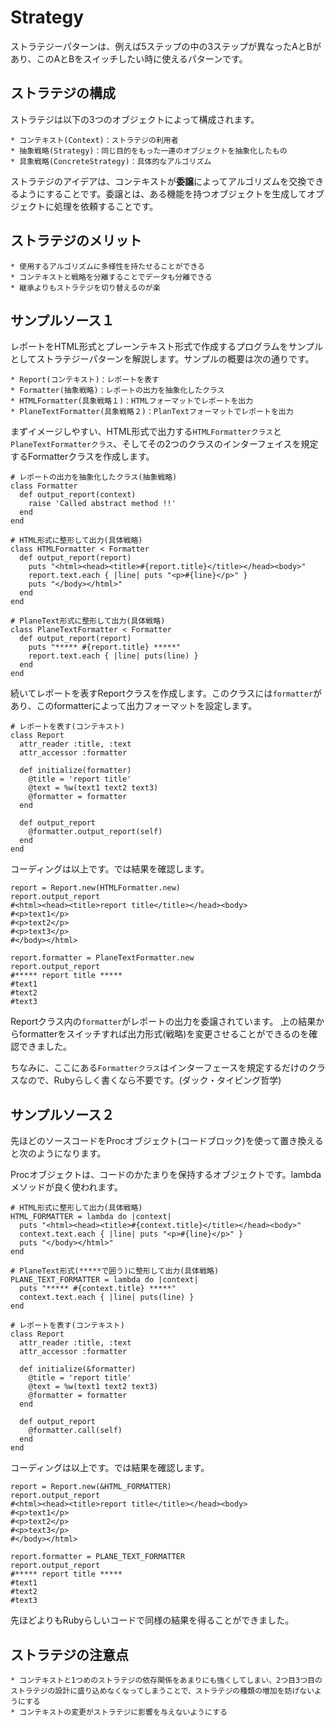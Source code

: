 # Strategy

ストラテジーパターンは、例えば5ステップの中の3ステップが異なったAとBがあり、このAとBをスイッチしたい時に使えるパターンです。

## ストラテジの構成

ストラテジは以下の3つのオブジェクトによって構成されます。

```
* コンテキスト(Context)：ストラテジの利用者
* 抽象戦略(Strategy)：同じ目的をもった一連のオブジェクトを抽象化したもの
* 具象戦略(ConcreteStrategy)：具体的なアルゴリズム
```

ストラテジのアイデアは、コンテキストが**委譲**によってアルゴリズムを交換できるようにすることです。委譲とは、ある機能を持つオブジェクトを生成してオブジェクトに処理を依頼することです。

## ストラテジのメリット

```
* 使用するアルゴリズムに多様性を持たせることができる
* コンテキストと戦略を分離することでデータも分離できる
* 継承よりもストラテジを切り替えるのが楽
```

## サンプルソース１

レポートをHTML形式とプレーンテキスト形式で作成するプログラムをサンプルとしてストラテジーパターンを解説します。サンプルの概要は次の通りです。

```
* Report(コンテキスト)：レポートを表す
* Formatter(抽象戦略)：レポートの出力を抽象化したクラス
* HTMLFormatter(具象戦略１)：HTMLフォーマットでレポートを出力
* PlaneTextFormatter(具象戦略２)：PlanTextフォーマットでレポートを出力
```

まずイメージしやすい、HTML形式で出力する`HTMLFormatterクラス`と`PlaneTextFormatterクラス`、そしてその2つのクラスのインターフェイスを規定するFormatterクラスを作成します。

```
# レポートの出力を抽象化したクラス(抽象戦略)
class Formatter
  def output_report(context)
    raise 'Called abstract method !!'
  end
end

# HTML形式に整形して出力(具体戦略)
class HTMLFormatter < Formatter
  def output_report(report)
    puts "<html><head><title>#{report.title}</title></head><body>"
    report.text.each { |line| puts "<p>#{line}</p>" }
    puts "</body></html>"
  end
end

# PlaneText形式に整形して出力(具体戦略)
class PlaneTextFormatter < Formatter
  def output_report(report)
    puts "***** #{report.title} *****"
    report.text.each { |line| puts(line) }
  end
end
```

続いてレポートを表すReportクラスを作成します。このクラスには`formatter`があり、このformatterによって出力フォーマットを設定します。

```
# レポートを表す(コンテキスト)
class Report
  attr_reader :title, :text
  attr_accessor :formatter

  def initialize(formatter)
    @title = 'report title'
    @text = %w(text1 text2 text3)
    @formatter = formatter
  end

  def output_report
    @formatter.output_report(self)
  end
end
```

コーディングは以上です。では結果を確認します。

```
report = Report.new(HTMLFormatter.new)
report.output_report
#<html><head><title>report title</title></head><body>
#<p>text1</p>
#<p>text2</p>
#<p>text3</p>
#</body></html>

report.formatter = PlaneTextFormatter.new
report.output_report
#***** report title *****
#text1
#text2
#text3
```

Reportクラス内の`formatter`がレポートの出力を委譲されています。 上の結果からformatterをスイッチすれば出力形式(戦略)を変更させることができるのを確認できました。

ちなみに、ここにある`Formatterクラス`はインターフェースを規定するだけのクラスなので、Rubyらしく書くなら不要です。(ダック・タイピング哲学)

## サンプルソース２

先ほどのソースコードをProcオブジェクト(コードブロック)を使って置き換えると次のようになります。

Procオブジェクトは、コードのかたまりを保持するオブジェクトです。lambdaメソッドが良く使われます。

```
# HTML形式に整形して出力(具体戦略)
HTML_FORMATTER = lambda do |context|
  puts "<html><head><title>#{context.title}</title></head><body>"
  context.text.each { |line| puts "<p>#{line}</p>" }
  puts "</body></html>"
end

# PlaneText形式(*****で囲う)に整形して出力(具体戦略)
PLANE_TEXT_FORMATTER = lambda do |context|
  puts "***** #{context.title} *****"
  context.text.each { |line| puts(line) }
end

# レポートを表す(コンテキスト)
class Report
  attr_reader :title, :text
  attr_accessor :formatter

  def initialize(&formatter)
    @title = 'report title'
    @text = %w(text1 text2 text3)
    @formatter = formatter
  end

  def output_report
    @formatter.call(self)
  end
end
```

コーディングは以上です。では結果を確認します。

```
report = Report.new(&HTML_FORMATTER)
report.output_report
#<html><head><title>report title</title></head><body>
#<p>text1</p>
#<p>text2</p>
#<p>text3</p>
#</body></html>

report.formatter = PLANE_TEXT_FORMATTER
report.output_report
#***** report title *****
#text1
#text2
#text3
```

先ほどよりもRubyらしいコードで同様の結果を得ることができました。

## ストラテジの注意点

```
* コンテキストと1つめのストラテジの依存関係をあまりにも強くしてしまい、2つ目3つ目のストラテジの設計に盛り込めなくなってしまうことで、ストラテジの種類の増加を妨げないようにする
* コンテキストの変更がストラテジに影響を与えないようにする
```